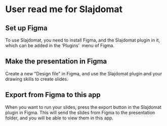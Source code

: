 # User read me for Slajdomat


## Set up Figma
To use Slajdomat, you need to install Figma, and the Slajdomat plugin in it, which can be added in the &lsquo;Plugins&rsquo;&nbsp; menu of Figma. 

## Make the presentation in Figma
Create a new "Design file" in Figma, and use the Slajdomat plugin and your drawing skills to create slides. 

## Export from Figma to this app
When you want to run your slides, press the export button in the Slajdomat plugin in Figma. This will send the slides from Figma to the presentation folder, and you will be able to view them in this app.